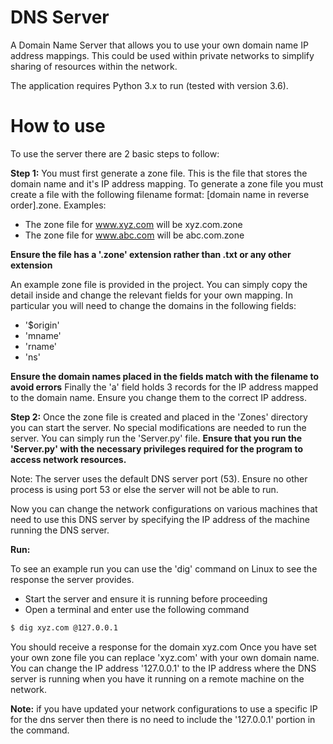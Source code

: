 # DNS Server

A Domain Name Server that allows you to use your own domain name IP address mappings.
This could be used within private networks to simplify sharing of resources within the network.

The application requires Python 3.x to run (tested with version 3.6).

# How to use

To use the server there are 2 basic steps to follow:

**Step 1:**
You must first generate a zone file. This is the file that stores the domain name and it's IP address mapping.
To generate a zone file you must create a file with the following filename format: [domain name in reverse order].zone.
Examples:
- The zone file for www.xyz.com will be xyz.com.zone
- The zone file for www.abc.com will be abc.com.zone

**Ensure the file has a '.zone' extension rather than .txt or any other extension**

An example zone file is provided in the project. You can simply copy the detail inside
and change the relevant fields for your own mapping. In particular you will need to change the domains in the following fields:
- '$origin'
- 'mname'
- 'rname'
- 'ns'

**Ensure the domain names placed in the fields match with the filename to avoid errors**
Finally the 'a' field holds 3 records for the IP address mapped to the domain name. 
Ensure you change them to the correct IP address.

**Step 2:**
Once the zone file is created and placed in the 'Zones' directory you can start the server.
No special modifications are needed to run the server. You can simply run the 'Server.py' file.
**Ensure that you run the 'Server.py' with the necessary privileges required for the program to access network resources.**

Note: The server uses the default DNS server port (53). Ensure no other process is using port 53 
or else the server will not be able to run.

Now you can change the network configurations on various machines that need to use this DNS server by specifying
the IP address of the machine running the DNS server. 

**Run:**

To see an example run you can use the 'dig' command on Linux to see the response the server provides.
- Start the server and ensure it is running before proceeding
- Open a terminal and enter use the following command
```sh
$ dig xyz.com @127.0.0.1
```
You should receive a response for the domain xyz.com
Once you have set your own zone file you can replace 'xyz.com' with your own domain name.
You can change the IP address '127.0.0.1' to the IP address where the DNS server is running when you have it running
on a remote machine on the network.

**Note:** if you have updated your network configurations to use a specific IP for
the dns server then there is no need to include the '127.0.0.1' portion in the command.
